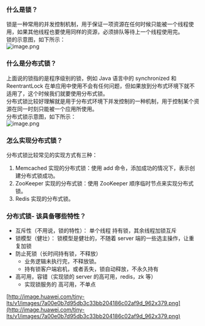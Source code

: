 <a name="qvZDn"></a>
### 什么是锁？
锁是一种常用的并发控制机制，用于保证一项资源在任何时候只能被一个线程使用，如果其他线程也要使用同样的资源，必须排队等待上一个线程使用完。<br />锁的示意图，如下所示：<br />![image.png](https://cdn.nlark.com/yuque/0/2022/png/297975/1652276695660-20386bf0-ee35-4e87-bfb5-033d59b5f1a6.png#clientId=u4e29d7aa-8bef-4&from=paste&height=262&id=uf8af4ee8&originHeight=262&originWidth=491&originalType=binary&ratio=1&rotation=0&showTitle=false&size=15919&status=done&style=none&taskId=uc533c318-da12-4a69-8531-8bd2d7af0e9&title=&width=491)
<a name="MUOg5"></a>
### 什么是分布式锁？
上面说的锁指的是程序级别的锁，例如 Java 语言中的 synchronized 和 ReentrantLock 在单应用中使用不会有任何问题，但如果放到分布式环境下就不适用了，这个时候我们就要使用分布式锁。<br />分布式锁比较好理解就是用于分布式环境下并发控制的一种机制，用于控制某个资源在同一时刻只能被一个应用所使用。<br />分布式锁示意图，如下所示：<br />![image.png](https://cdn.nlark.com/yuque/0/2022/png/297975/1652276704851-ab15067b-9559-48fa-aad5-10f8798aef71.png#clientId=u4e29d7aa-8bef-4&from=paste&height=528&id=u2719ff85&originHeight=528&originWidth=880&originalType=binary&ratio=1&rotation=0&showTitle=false&size=47380&status=done&style=none&taskId=u51290a1f-e7a1-4004-8366-9f743ab6412&title=&width=880)
<a name="SDm5f"></a>
### 怎么实现分布式锁？
分布式锁比较常见的实现方式有三种：

1. Memcached 实现的分布式锁：使用 add 命令，添加成功的情况下，表示创建分布式锁成功。
2. ZooKeeper 实现的分布式锁：使用 ZooKeeper 顺序临时节点来实现分布式锁。
3. Redis 实现的分布式锁。

<a name="ySayQ"></a>
### 分布式锁- 该具备哪些特性？

- 互斥性（不用说，锁的特性）： 单个线程 持有锁，其余线程加锁互斥
- 锁模型（健壮）： 锁模型是健壮的，不随着 server 端的一些选主操作，让重复加锁
- 防止死锁（长时间持有锁，不释放） 
   - 业务逻辑未执行完，不释放锁。
   - 持有锁客户端宕机，或者丢失，锁自动释放，不永久持有
- 高可用，容错（实现锁的 server 的高可用，redis，zk 等） 
   - 实现锁服务的 高可用，不单点

[http://image.huawei.com/tiny-lts/v1/images/7a00e0b7d95db3c33bb204186c02af9d_962x379.png](http://image.huawei.com/tiny-lts/v1/images/7a00e0b7d95db3c33bb204186c02af9d_962x379.png)
